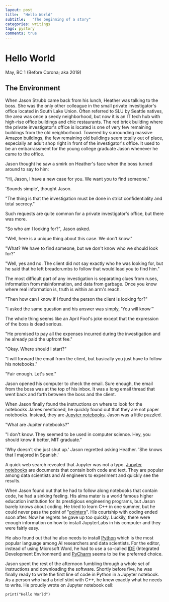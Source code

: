 ```yaml
---
layout: post
title:  "Hello World"
subtitle:   "The beginning of a story"
categories: writings
tags: pystory
comments: true
---
```


# Hello World
May, BC 1 (Before Corona; aka 2019)

## The Environment
   When Jason Strubb came back from his lunch, Heather was talking to the boss.
She was the only other colleague in the small private investigator's office located in
South Lake Union. Often referred to SLU by Seattle natives,
the area was once a seedy neighborhood, but now it is an IT tech hub
with high-rise office buildings and chic restaurants.
The red brick building where the private investigator's office is located is one of very few
remaining buildings from the old neighborhood. Towered by surrounding massive Amazon buildings,
the few remaining old buildings seem totally out of place,
especially an adult shop right in front of the investigator's office.
It used to be an embarrassment for the young college graduate Jason whenever he came to the office.

   Jason thought he saw a smirk on Heather's face when the boss turned around to say to him:
   
   "Hi, Jason, I have a new case for you. We want you to find someone."
   
   'Sounds simple', thought Jason.
   
   "The thing is that the investigation must be done in strict confidentiality and total secrecy."

Such requests are quite common for a private investigator's office, but there was more.

   "So who am I looking for?", Jason asked.
   
   "Well, here is a unique thing about this case. We don't know."
   
   "What? We have to find someone, but we don't know who we should look for?"
   
   "Well, yes and no. The client did not say exactly who he was looking for,
   but he said that he left breadcrumbs to follow that would lead you to find him."
   
The most difficult part of any investigation is separating clues from ruses,
information from misinformation, and data from garbage. Once you know where
real information is, truth is within an arm's reach.

   "Then how can I know if I found the person the client is looking for?"
   
   "I asked the same question and his answer was simply, 'You will know'"
   
The whole thing seems like an April Fool's joke except that the expression of the boss
is dead serious.

   "He promised to pay all the expenses incurred during the investigation and he already
   paid the upfront fee."
   
   "Okay. Where should I start?"
   
   "I will forward the email from the client, but basically you just have to follow his notebooks."
   
   "Fair enough. Let's see."

Jason opened his computer to check the email. Sure enough, the email from the boss was at the top
of his inbox. It was a long email thread that went back and forth between the boss and the client.

   When Jason finally found the instructions on where to look for the notebooks James mentioned,
he quickly found out that they are not paper notebooks.
Instead, they are [Jupyter notebooks](https://jupyter.org/).
Jason was a little puzzled.

   "What are Jupiter notebooks?"
   
   "I don't know. They seemed to be used in computer science.
    Hey, you should know it better, MIT graduate."
    
   'Why doesn't she just shut up.' Jason regretted asking Heather.
   'She knows that I majored in Spanish.'

A quick web search revealed that Jupyter was not a typo.
[Jupyter notebooks](https://jupyter.org/) are documents that contain both code and text.
They are popular among data scientists and AI engineers to experiment and quickly see the results.

   When Jason found out that he had to follow along notebooks that contain code,
he had a sinking feeling. His alma mater is a world famous higher education institution for its
prestigious engineering programs, but Jason barely knows about coding.
He tried to learn C++ in one summer, but he could never pass the point of
 "[pointers](https://en.wikipedia.org/wiki/Pointer_\(computer_programming\))".
His courtship with coding ended soon after. Now he regrets he gave up too quickly.
Luckily, there were enough information on how to install JupyterLabs in his computer
and they were fairly easy.

   He also found out that he also needs to install [Python](https://www.python.org/downloads/)
which is the most popular language among AI researchers and data scientists.
For the editor, instead of using Microsoft Word, he had to use a so-called
 [IDE](https://en.wikipedia.org/wiki/Integrated_development_environment)
 (Integrated Development Environment) and
 [PyCharm](https://www.jetbrains.com/pycharm/) seems to be the preferred choice.
 
   Jason spent the rest of the afternoon fumbling through a whole set of instructions
and downloading the software. Shortly before five, he was finally ready to write
 the first line of code in Python in a Jupyter notebook.
As a person who had a brief stint with C++, he knew exactly what he needs to write.
He proudly wrote on Jupyter notebook cell: 

```
print("Hello World")
```   

